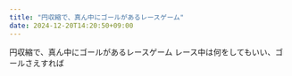 ```yaml
---
title: "円収縮で、真ん中にゴールがあるレースゲーム"
date: 2024-12-20T14:20:50+09:00
---
```

円収縮で、真ん中にゴールがあるレースゲーム
レース中は何をしてもいい、ゴールさえすれば
